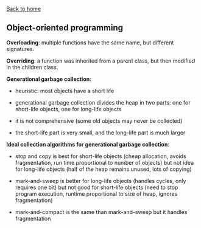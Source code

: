 [Back to home](https://npapernot.github.io/programming-languages)

## Object-oriented programming

**Overloading**: multiple functions have the same name, but
different signatures. 

**Overriding**: a function was inherited from a parent class,
but then modified in the children class.

**Generational garbage collection**: 
* heuristic: most objects have a short life

* generational garbage collection divides the heap in two parts: one for short-life objects, one for long-life objects

* it is not comprehensive (some old objects may never be collected)

* the short-life part is very small, and the long-life part is much larger

**Ideal collection algorithms for generational garbage collection**:
* stop and copy is best for short-life objects (cheap allocation, avoids fragmentation, run time proportional to number of objects) but not idea for long-life objects (half of the heap remains unused, lots of copying)

* mark-and-sweep is better for long-life objects (handles cycles, only requires one bit) but not good for short-life objects (need to stop program execution, runtime proportional to size of heap, ignores fragmentation)

* mark-and-compact is the same than mark-and-sweep but it handles fragmentation

